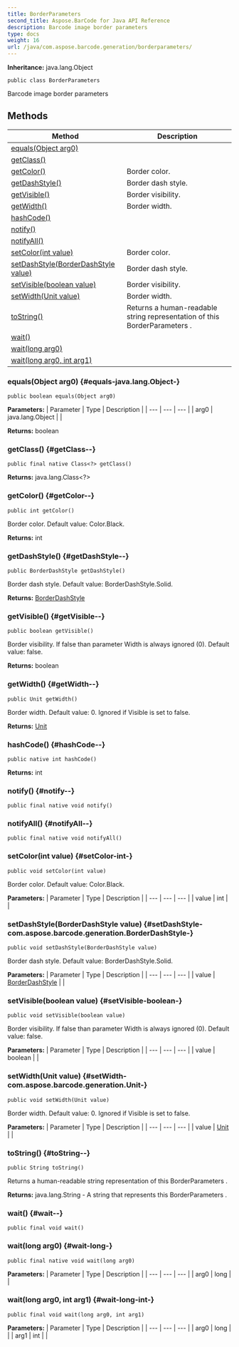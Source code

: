 ```yaml
---
title: BorderParameters
second_title: Aspose.BarCode for Java API Reference
description: Barcode image border parameters
type: docs
weight: 16
url: /java/com.aspose.barcode.generation/borderparameters/
---
```

**Inheritance:**
java.lang.Object
```
public class BorderParameters
```

Barcode image border parameters
## Methods

| Method | Description |
| --- | --- |
| [equals(Object arg0)](#equals-java.lang.Object-) |  |
| [getClass()](#getClass--) |  |
| [getColor()](#getColor--) | Border color. |
| [getDashStyle()](#getDashStyle--) | Border dash style. |
| [getVisible()](#getVisible--) | Border visibility. |
| [getWidth()](#getWidth--) | Border width. |
| [hashCode()](#hashCode--) |  |
| [notify()](#notify--) |  |
| [notifyAll()](#notifyAll--) |  |
| [setColor(int value)](#setColor-int-) | Border color. |
| [setDashStyle(BorderDashStyle value)](#setDashStyle-com.aspose.barcode.generation.BorderDashStyle-) | Border dash style. |
| [setVisible(boolean value)](#setVisible-boolean-) | Border visibility. |
| [setWidth(Unit value)](#setWidth-com.aspose.barcode.generation.Unit-) | Border width. |
| [toString()](#toString--) | Returns a human-readable string representation of this  BorderParameters . |
| [wait()](#wait--) |  |
| [wait(long arg0)](#wait-long-) |  |
| [wait(long arg0, int arg1)](#wait-long-int-) |  |
### equals(Object arg0) {#equals-java.lang.Object-}
```
public boolean equals(Object arg0)
```




**Parameters:**
| Parameter | Type | Description |
| --- | --- | --- |
| arg0 | java.lang.Object |  |

**Returns:**
boolean
### getClass() {#getClass--}
```
public final native Class<?> getClass()
```




**Returns:**
java.lang.Class<?>
### getColor() {#getColor--}
```
public int getColor()
```


Border color. Default value: Color.Black.

**Returns:**
int
### getDashStyle() {#getDashStyle--}
```
public BorderDashStyle getDashStyle()
```


Border dash style. Default value: BorderDashStyle.Solid.

**Returns:**
[BorderDashStyle](../../com.aspose.barcode.generation/borderdashstyle)
### getVisible() {#getVisible--}
```
public boolean getVisible()
```


Border visibility. If false than parameter Width is always ignored (0). Default value: false.

**Returns:**
boolean
### getWidth() {#getWidth--}
```
public Unit getWidth()
```


Border width. Default value: 0. Ignored if Visible is set to false.

**Returns:**
[Unit](../../com.aspose.barcode.generation/unit)
### hashCode() {#hashCode--}
```
public native int hashCode()
```




**Returns:**
int
### notify() {#notify--}
```
public final native void notify()
```




### notifyAll() {#notifyAll--}
```
public final native void notifyAll()
```




### setColor(int value) {#setColor-int-}
```
public void setColor(int value)
```


Border color. Default value: Color.Black.

**Parameters:**
| Parameter | Type | Description |
| --- | --- | --- |
| value | int |  |

### setDashStyle(BorderDashStyle value) {#setDashStyle-com.aspose.barcode.generation.BorderDashStyle-}
```
public void setDashStyle(BorderDashStyle value)
```


Border dash style. Default value: BorderDashStyle.Solid.

**Parameters:**
| Parameter | Type | Description |
| --- | --- | --- |
| value | [BorderDashStyle](../../com.aspose.barcode.generation/borderdashstyle) |  |

### setVisible(boolean value) {#setVisible-boolean-}
```
public void setVisible(boolean value)
```


Border visibility. If false than parameter Width is always ignored (0). Default value: false.

**Parameters:**
| Parameter | Type | Description |
| --- | --- | --- |
| value | boolean |  |

### setWidth(Unit value) {#setWidth-com.aspose.barcode.generation.Unit-}
```
public void setWidth(Unit value)
```


Border width. Default value: 0. Ignored if Visible is set to false.

**Parameters:**
| Parameter | Type | Description |
| --- | --- | --- |
| value | [Unit](../../com.aspose.barcode.generation/unit) |  |

### toString() {#toString--}
```
public String toString()
```


Returns a human-readable string representation of this  BorderParameters .

**Returns:**
java.lang.String - A string that represents this  BorderParameters .
### wait() {#wait--}
```
public final void wait()
```




### wait(long arg0) {#wait-long-}
```
public final native void wait(long arg0)
```




**Parameters:**
| Parameter | Type | Description |
| --- | --- | --- |
| arg0 | long |  |

### wait(long arg0, int arg1) {#wait-long-int-}
```
public final void wait(long arg0, int arg1)
```




**Parameters:**
| Parameter | Type | Description |
| --- | --- | --- |
| arg0 | long |  |
| arg1 | int |  |

